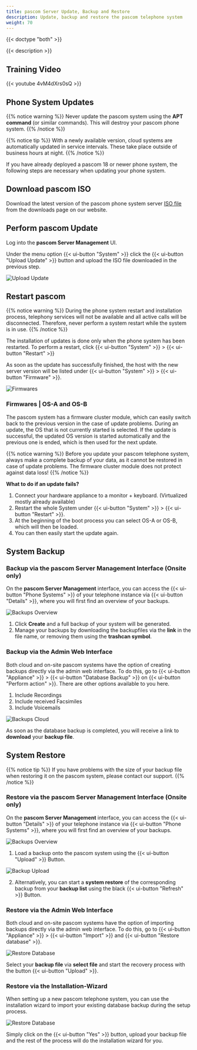 ```yaml
---
title: pascom Server Update, Backup and Restore
description: Update, backup and restore the pascom telephone system
weight: 70
---
```


{{< doctype "both" >}}

{{< description >}}

## Training Video

{{< youtube 4vM4dXrs0sQ  >}}

## Phone System Updates

{{% notice warning %}}
Never update the pascom system using the **APT command** (or similar commands). This will destroy your pascom phone system.
{{% /notice %}}

{{% notice tip %}}
With a newly available version, cloud systems are automatically updated in service intervals. These take place outside of business hours at night.
{{% /notice %}}

If you have already deployed a pascom 18 or newer phone system, the following steps are necessary when updating your phone system. 

## Download pascom ISO

Download the latest version of the pascom phone system server [ISO file](https://www.pascom.net/en/downloads/) from the downloads page on our website.

## Perform pascom Update

Log into the **pascom Server Management** UI.

Under the menu option {{< ui-button "System" >}} click the {{< ui-button "Upload Update" >}} button and upload the ISO file downloaded in the previous step.

![Upload Update](upload_update.en.png "upload your pascom ISO")





## Restart pascom

{{% notice warning %}}
During the phone system restart and installation process, telephony services will not be available and all active calls will be disconnected. Therefore, never perform a system restart while the system is in use.
{{% /notice %}}

The installation of updates is done only when the phone system has been restarted.
To perform a restart, click {{< ui-button "System" >}} > {{< ui-button "Restart" >}}

As soon as the update has successfully finished, the host with the new server version will be listed under {{< ui-button "System" >}} > {{< ui-button "Firmware" >}}.

![Firmwares](firmwares.en.png "Firmware Overview")

### Firmwares | OS-A and OS-B

The pascom system has a firmware cluster module, which can easily switch back to the previous version in the case of update problems. During an update, the OS that is not currently started is selected. If the update is successful, the updated OS version is started automatically and the previous one is ended, which is then used for the next update.

{{% notice warning %}}
Before you update your pascom telephone system, always make a complete backup of your data, as it cannot be restored in case of update problems. The firmware cluster module does not protect against data loss!
{{% /notice %}}

**What to do if an update fails?**

1. Connect your hardware appliance to a monitor + keyboard. (Virtualized mostly already available)
2. Restart the whole System under {{< ui-button "System" >}} > {{< ui-button "Restart" >}}.
3. At the beginning of the boot process you can select OS-A or OS-B, which will then be loaded.
4. You can then easily start the update again.

## System Backup
### Backup via the pascom Server Management Interface (Onsite only)

On the **pascom Server Management** interface, you can access the {{< ui-button "Phone Systems" >}} of your telephone instance via {{< ui-button "Details" >}}, where you will first find an overview of your backups.

![Backups Overview](backup_overview.en.png "Overview of your Backups")

1. Click **Create** and a full backup of your system will be generated.
2. Manage your backups by downloading the backupfiles via the **link** in the file name, or removing them using the **trashcan symbol**.

### Backup via the Admin Web Interface

Both cloud and on-site pascom systems have the option of creating backups directly via the admin web interface. To do this, go to {{< ui-button "Appliance" >}} > {{< ui-button "Database Backup" >}} on {{< ui-button "Perform action" >}}. There are other options available to you here.

1. Include Recordings
2. Include received Facsimiles
3. Include Voicemails  
  

![Backups Cloud](backup_cloud.en.png?width=80% "Backup in the Cloud")

As soon as the database backup is completed, you will receive a link to **download** your **backup file**.

## System Restore

{{% notice tip %}}
If you have problems with the size of your backup file when restoring it on the pascom system, please contact our support.
{{% /notice %}}

### Restore via the pascom Server Management Interface (Onsite only)

On the **pascom Server Management** interface, you can access the {{< ui-button "Details" >}} of your telephone instance via {{< ui-button "Phone Systems" >}}, where you will first find an overview of your backups.

![Backups Overview](backup_overview.en.png "Overview of your Backups")

1. Load a backup onto the pascom system using the {{< ui-button "Upload" >}} Button.  
  
![Backup Upload](backup_upload.en.png?width=60% "upload your backup")

2. Alternatively, you can start a **system restore** of the corresponding backup from your **backup list** using the black {{< ui-button "Refresh" >}} Button.

### Restore via the Admin Web Interface

Both cloud and on-site pascom systems have the option of importing backups directly via the admin web interface. To do this, go to {{< ui-button "Appliance" >}} > {{< ui-button "Import" >}} and {{< ui-button "Restore database" >}}.  
  
![Restore Database](restore_database.en.png?width=80% "Restore Database")

Select your **backup file** via **select file** and start the recovery process with the button {{< ui-button "Upload" >}}.

### Restore via the Installation-Wizard

When setting up a new pascom telephone system, you can use the installation wizard to import your existing database backup during the setup process.

![Restore Database](restore_wizard.en.png?width=100% "Restore Database")

Simply click on the {{< ui-button "Yes" >}} button, upload your backup file and the rest of the process will do the installation wizard for you.